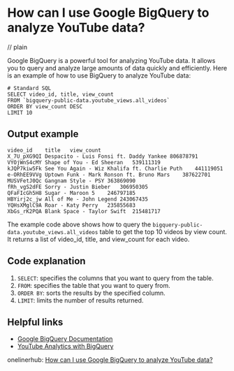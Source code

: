 # How can I use Google BigQuery to analyze YouTube data?
// plain

Google BigQuery is a powerful tool for analyzing YouTube data. It allows you to query and analyze large amounts of data quickly and efficiently. Here is an example of how to use BigQuery to analyze YouTube data:

```
# Standard SQL
SELECT video_id, title, view_count
FROM `bigquery-public-data.youtube_views.all_videos`
ORDER BY view_count DESC
LIMIT 10
```

## Output example

```
video_id	title	view_count
X_7U_pXG9QI	Despacito - Luis Fonsi ft. Daddy Yankee	806878791
VYOjWnS4cMY	Shape of You - Ed Sheeran	539111319
kJQP7kiw5Fk	See You Again - Wiz Khalifa ft. Charlie Puth	441119051
e-ORhEE9VVg	Uptown Funk - Mark Ronson ft. Bruno Mars	387622701
MUSVFetJ0Qc	Gangnam Style - PSY	363869090
fRh_vgS2dFE	Sorry - Justin Bieber	306950305
QFaFIcGh5H8	Sugar - Maroon 5	246797185
HBYirj2c_jw	All of Me - John Legend	243067435
YQHsXMglC9A	Roar - Katy Perry	235855683
XbGs_rK2PQA	Blank Space - Taylor Swift	215481717
```

The example code above shows how to query the `bigquery-public-data.youtube_views.all_videos` table to get the top 10 videos by view count. It returns a list of video_id, title, and view_count for each video.

## Code explanation

1. `SELECT`: specifies the columns that you want to query from the table.
2. `FROM`: specifies the table that you want to query from.
3. `ORDER BY`: sorts the results by the specified column.
4. `LIMIT`: limits the number of results returned.

## Helpful links
- [Google BigQuery Documentation](https://cloud.google.com/bigquery/docs/)
- [YouTube Analytics with BigQuery](https://cloud.google.com/blog/products/data-analytics/youtube-analytics-with-bigquery)

onelinerhub: [How can I use Google BigQuery to analyze YouTube data?](https://onelinerhub.com/google-big-query/how-can-i-use-google-bigquery-to-analyze-youtube-data)